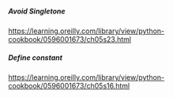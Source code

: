 ##### Avoid Singletone
https://learning.oreilly.com/library/view/python-cookbook/0596001673/ch05s23.html

##### Define constant 
https://learning.oreilly.com/library/view/python-cookbook/0596001673/ch05s16.html